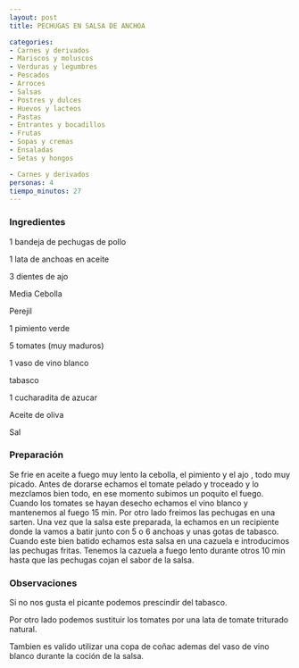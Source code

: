 ```yaml
---
layout: post
title: PECHUGAS EN SALSA DE ANCHOA

categories:
- Carnes y derivados
- Mariscos y moluscos
- Verduras y legumbres
- Pescados
- Arroces
- Salsas
- Postres y dulces
- Huevos y lacteos
- Pastas
- Entrantes y bocadillos
- Frutas
- Sopas y cremas
- Ensaladas
- Setas y hongos

- Carnes y derivados
personas: 4 
tiempo_minutos: 27 
---
```

<h3>Ingredientes</h3>
1 bandeja de pechugas de pollo

1 lata de anchoas en aceite

3 dientes de ajo

Media Cebolla

Perejil

1 pimiento verde

5 tomates (muy maduros)

1 vaso de vino blanco

tabasco

1 cucharadita de azucar

Aceite de oliva

Sal

<h3>Preparación</h3>
Se frie en aceite a fuego muy lento la cebolla, el pimiento y el ajo , todo muy picado. Antes de dorarse echamos el tomate pelado y troceado y lo mezclamos bien todo, en ese momento subimos un poquito el fuego. Cuando los tomates se hayan desecho echamos el vino blanco y mantenemos al fuego 15 min. Por otro lado freimos las pechugas en una sarten. Una vez que la salsa este preparada, la echamos en un recipiente donde la vamos a batir junto con 5 o 6 anchoas y unas gotas de tabasco. Cuando este bien batido echamos esta salsa en una cazuela e introducimos las pechugas fritas. Tenemos la cazuela a fuego lento durante otros 10 min hasta que las pechugas cojan el sabor de la salsa.

<h3>Observaciones</h3>
Si no nos gusta el picante podemos prescindir del tabasco.

Por otro lado podemos sustituir los tomates por una lata de tomate triturado natural.

Tambien es valido utilizar una copa de coñac ademas del vaso de vino blanco durante la coción de la salsa.

